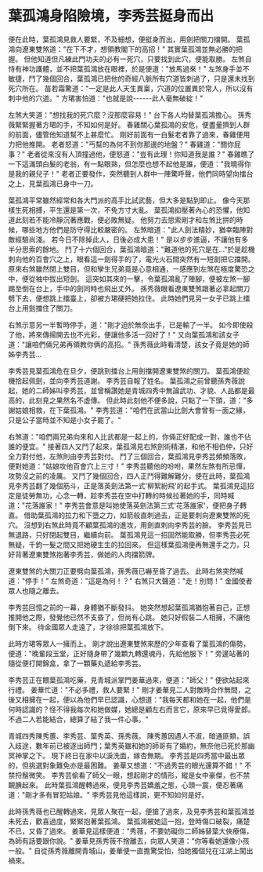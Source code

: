 # 葉孤鴻身陷險境，李秀芸挺身而出

便在此時，葉孤鴻見救人要緊，不及細想，便挺身而出，用劍把關刀擋開。 葉孤鴻向遼東雙煞道："在下不才，想領教閣下的高招！" 其實葉孤鴻並無必勝的把握。 但他知道但凡練此門功夫的必有一死穴，只要找到此穴，便能取勝。 左煞自恃有神功護體，並不把葉孤鴻放在眼裡，於是便道："放馬過來！" 左煞身手並不敏捷，鬥了幾個回合，葉孤鴻已把他的奇經八脈所有穴道皆刺過了，只是還未找到死穴所在。 苗若霜驚道："一定是此人天生異稟，穴道的位置異於常人，所以沒有刺中他的穴道。" 方珺害怕道："也就是說------此人毫無破綻！"

左煞大笑道："想找我的死穴麼？沒那麼容易！" 台下各人均替葉孤鴻擔心。 孫秀薇緊緊握著方珺的手，不知如何是好。 春雞關心葉孤鴻的安危，便盡量擠到人群的前面，儘管他知道幫不上甚麼忙。 剛好前面有一白髮老者靠了過來，春雞便用力把他推開。 老者怒道："丐幫的為何不到你那邊的地盤？" 春雞道："關你屁事？" 老者從來沒有人頂撞過他，便怒道："豈有此理！你知道我是誰？" 春雞瞧了一下這滿頭白髮的老翁，有一點眼熟，但怎麼也想不起他是誰，便道："我曉得你是我的親兒子！" 老者正要發作，突然聽到人群中一陣驚呼聲，他們同時望向擂台之上，見葉孤鴻已身中一刀。

葉孤鴻平常雖然經常和各大門派的高手比試武藝，但大多是點到即止。 像今天那樣生死相搏，平生還是第一次，不免方寸大亂。 葉孤鴻抑壓著內心的恐懼，他知道此刻若不能冷靜沉著應戰，便必敗無疑。 他努力去思索剛才和左煞比拼的時候，哪些地方他們是防守得比較嚴密的。 左煞暗道："此人劍法精妙，猶幸臨陣對敵經驗尚淺。 若今日不除掉此人，日後必成大患！" 是以步步進逼，不讓他有多半分思索的餘地。 鬥了十六個回合，葉孤鴻暗道："難道他的死穴是在..."於是趁機刺向他的百會穴之上，眼看這一劍得手的了，電光火石間突然有一短劍把它擋開。 原來右煞雖然閉上雙目，但和孿生兄弟竟是心意相通，一感應到左煞在極度驚恐之中，便從袖中拔出短劍。 這突如其來的一擊，令葉孤鴻亂了陣腳，便被左煞一腳踢至倒在台上，手中的劍同時也飛出丈外。 孫秀薇眼看遼東雙煞跟著必拿起關刀劈下去，便想跳上擂臺上，卻被方珺硬把她拉住。 此時她們見另一女子已跳上擂台上用劍擋住了關刀。

右煞示意另一半暫時停手，道："剛才迫於無奈出手，已是輸了一半。 如今即使殺了他，將來傳揚開去也不光彩，便讓他多活一回好了！" 又向葉孤鴻和該女子道："讓咱們倆兄弟再領教你俩的高招。" 孫秀薇此時看清楚，該女子竟是她的師姊李秀芸...

李秀芸見葉孤鴻危在旦夕，便跳到擂台上用劍擋開遼東雙煞的關刀。 葉孤鴻便趁機拾起佩劍，並向李秀芸道謝。 李秀芸自報了姓名。 葉孤鴻之前曾聽孫秀薇說起，她的二師姊叫李秀芸，並曾稱讚她是青城四秀中無論武功、才貌、人品都是最高的，此刻見之果然名不虛傳。 但此時此刻他不便多說，只點了一下頭，道："多謝姑娘相救，在下葉孤鴻。" 李秀芸道："咱們在武當山比劍大會曾有一面之緣，只是公子當時並不知是小女子罷了。"

右煞道："咱們兩兄弟向來和人比武都是一起上的，你倆正好配成一對，誰也不佔誰的便宜。" 接著四人又鬥了起來，葉孤鴻見右煞劍術精湛，和他不相伯仲，只好全力對付他，左煞則由李秀芸對付。 鬥了三個回合，葉孤鴻見李秀芸頻頻落敗，便對她道："姑娘攻他百會穴上三寸！" 李秀芸聽他的吩咐，果然左煞有所忌憚，攻勢沒之前的凌厲。 又鬥了幾個回合，四人正鬥得難解難分，便在此時，葉孤鴻見李秀芸翻了幾個筋斗，正是落英劍法第一式'柳絮紛飛'的起手式。 葉孤鴻見這招定是徒勞無功，心念一轉，趁李秀芸在空中打轉的時候拉著她的手，同時喊道："花落誰家！" 李秀芸會意是叫她使落英劍法第三式'花落誰家'，便把身子轉直。 借助葉孤鴻的拉力和下墮之力，如箭般直刺過去，正是要刺向遼東雙煞的死穴。 沒想到右煞此時竟不顧葉孤鴻的進攻，用劍直刺向李秀芸的臉。 李秀芸見已無退路，只好閉起雙目，繼續向前。 葉孤鴻見這一招固然能取勝，但李秀芸必死無疑，千鈞一髮之間又把她硬生生的拉回來。 但這樣葉孤鴻便再無還手之力，只好背著遼東雙煞抱著李秀芸，做她的人肉擋箭牌。

遼東雙煞的大關刀正要劈向葉孤鴻，孫秀薇已嚇至昏了過去。 此時右煞突然喊道："停手！" 左煞奇道："這是為何！？" 右煞只大聲道："走！別問！" 金國使者眾人也隨之離去。

李秀芸回憶之前的一幕，身體猶不斷發抖。 她突然想起葉孤鴻猶抱著自己，正想推開他之際，發覺他已然不支昏了，但尚有心跳。 她只好假裝二人相擁，不讓他倒下來。 待金國眾人走遠了，才徐徐把葉孤鴻放下。

此時方珺等眾人一擁而上。 剛才說出遼東雙煞來歷的少年查看了葉孤鴻的傷勢，便道："晚輩段玉堂，正好隨身帶了幾顆九轉還魂丹，先給他服下！" 旁邊站著的隨從便打開錦盒，拿了一顆藥丸遞給李秀芸。

李秀芸正在餵葉孤鴻吃藥，見青城派掌門姜華過來，便道："師父！" 便欲站起來行禮。 姜華忙道："不必多禮，救人要緊！" 剛才姜華見二人對敵時合作無間，之後又相擁在一起，便以為他們早已認識，心想道："我每天都和她在一起，他們是何時認識的？怪不得我每次和她做媒，她總是顧左右而言它，原來早已覓得愛郎。 不過二人若能結合，總算了結了我一件心事。"

青城四秀陳秀蕙、李秀芸、葉秀英、孫秀薇。 陳秀蕙因遇人不淑，暗通匪類，誤入歧途，數年前已被逐出師門；葉秀英雖和她的師哥有了婚約，無奈他已死於那幽冥神掌之下。 現下終日在家中以淚洗面，嫁杏無期。 李秀芸是四秀當中最出眾的，但挑選對象難免亦是最困難。 姜華又想道："不過秀芸的眼光還算不錯！" 不禁捋鬚微笑。 李秀芸偷看了師父一眼，想起剛才的情形，縱是女中豪傑，也不禁靦腆起來。 此時葉孤鴻醒轉過來，便見李秀芸嬌羞之態，心頭一震，便忍著痛道："剛才多有冒犯姑娘。" 李秀芸見他這樣說，更不知如何是好。

此時孫秀薇也已醒轉過來，見眾人聚在一起，便搶了過來，及見李秀芸和葉孤鴻並未死去，歡喜過度，緊緊抱著葉孤鴻。 葉孤鴻被她這一抱，登時傷口破裂，痛楚不已，又昏了過來。 姜華見這樣便道："秀薇，不要妨礙你二師姊替葉大俠療傷，為師有話要跟你說。" 姜華見孫秀薇不捨離去，向眾人笑道："你等看她還像小孩一般。" 自從孫秀薇離開青城山，姜華便一直擔驚受怕，怕她獨個兒在江湖上闖出禍來。
